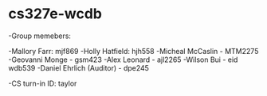 cs327e-wcdb
===========

-Group memebers:

-Mallory Farr: mjf869
-Holly Hatfield: hjh558
-Micheal McCaslin - MTM2275
-Geovanni Monge - gsm423
-Alex Leonard - ajl2265
-Wilson Bui - eid wdb539
-Daniel Ehrlich (Auditor) - dpe245 

-CS turn-in ID: taylor